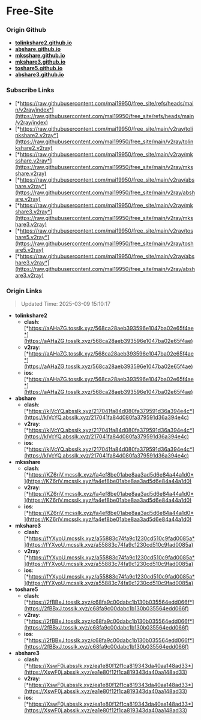 # Free-Site

### Origin Github

- [**tolinkshare2.github.io**](https://github.com/tolinkshare2/tolinkshare2.github.io)
- [**abshare.github.io**](https://github.com/abshare/abshare.github.io)
- [**mksshare.github.io**](https://github.com/mksshare/mksshare.github.io)
- [**mkshare3.github.io**](https://github.com/mkshare3/mkshare3.github.io)
- [**toshare5.github.io**](https://github.com/toshare5/toshare5.github.io)
- [**abshare3.github.io**](https://github.com/abshare3/abshare3.github.io)

### Subscribe Links

- [*https://raw.githubusercontent.com/mai19950/free_site/refs/heads/main/v2ray/index*](https://raw.githubusercontent.com/mai19950/free_site/refs/heads/main/v2ray/index)
- [*https://raw.githubusercontent.com/mai19950/free_site/main/v2ray/tolinkshare2.v2ray*](https://raw.githubusercontent.com/mai19950/free_site/main/v2ray/tolinkshare2.v2ray)
- [*https://raw.githubusercontent.com/mai19950/free_site/main/v2ray/mksshare.v2ray*](https://raw.githubusercontent.com/mai19950/free_site/main/v2ray/mksshare.v2ray)
- [*https://raw.githubusercontent.com/mai19950/free_site/main/v2ray/abshare.v2ray*](https://raw.githubusercontent.com/mai19950/free_site/main/v2ray/abshare.v2ray)
- [*https://raw.githubusercontent.com/mai19950/free_site/main/v2ray/mkshare3.v2ray*](https://raw.githubusercontent.com/mai19950/free_site/main/v2ray/mkshare3.v2ray)
- [*https://raw.githubusercontent.com/mai19950/free_site/main/v2ray/toshare5.v2ray*](https://raw.githubusercontent.com/mai19950/free_site/main/v2ray/toshare5.v2ray)
- [*https://raw.githubusercontent.com/mai19950/free_site/main/v2ray/abshare3.v2ray*](https://raw.githubusercontent.com/mai19950/free_site/main/v2ray/abshare3.v2ray)

### Origin Links

> Updated Time: 2025-03-09 15:10:17

- **tolinkshare2**
  - **clash**: [*https://aAHaZG.tosslk.xyz/568ca28aeb393596e1047ba02e65f4ae*](https://aAHaZG.tosslk.xyz/568ca28aeb393596e1047ba02e65f4ae)
  - **v2ray**: [*https://aAHaZG.tosslk.xyz/568ca28aeb393596e1047ba02e65f4ae*](https://aAHaZG.tosslk.xyz/568ca28aeb393596e1047ba02e65f4ae)
  - **ios**: [*https://aAHaZG.tosslk.xyz/568ca28aeb393596e1047ba02e65f4ae*](https://aAHaZG.tosslk.xyz/568ca28aeb393596e1047ba02e65f4ae)
- **abshare**
  - **clash**: [*https://kIVcYQ.absslk.xyz/217041fa84d080fa379591d36a394e4c*](https://kIVcYQ.absslk.xyz/217041fa84d080fa379591d36a394e4c)
  - **v2ray**: [*https://kIVcYQ.absslk.xyz/217041fa84d080fa379591d36a394e4c*](https://kIVcYQ.absslk.xyz/217041fa84d080fa379591d36a394e4c)
  - **ios**: [*https://kIVcYQ.absslk.xyz/217041fa84d080fa379591d36a394e4c*](https://kIVcYQ.absslk.xyz/217041fa84d080fa379591d36a394e4c)
- **mksshare**
  - **clash**: [*https://KZ6riV.mcsslk.xyz/fa4ef8be01abe8aa3ad5d6e84a44a1d0*](https://KZ6riV.mcsslk.xyz/fa4ef8be01abe8aa3ad5d6e84a44a1d0)
  - **v2ray**: [*https://KZ6riV.mcsslk.xyz/fa4ef8be01abe8aa3ad5d6e84a44a1d0*](https://KZ6riV.mcsslk.xyz/fa4ef8be01abe8aa3ad5d6e84a44a1d0)
  - **ios**: [*https://KZ6riV.mcsslk.xyz/fa4ef8be01abe8aa3ad5d6e84a44a1d0*](https://KZ6riV.mcsslk.xyz/fa4ef8be01abe8aa3ad5d6e84a44a1d0)
- **mkshare3**
  - **clash**: [*https://fYXyoU.mcsslk.xyz/a55883c74fa9c1230cd510c9fad0085a*](https://fYXyoU.mcsslk.xyz/a55883c74fa9c1230cd510c9fad0085a)
  - **v2ray**: [*https://fYXyoU.mcsslk.xyz/a55883c74fa9c1230cd510c9fad0085a*](https://fYXyoU.mcsslk.xyz/a55883c74fa9c1230cd510c9fad0085a)
  - **ios**: [*https://fYXyoU.mcsslk.xyz/a55883c74fa9c1230cd510c9fad0085a*](https://fYXyoU.mcsslk.xyz/a55883c74fa9c1230cd510c9fad0085a)
- **toshare5**
  - **clash**: [*https://2fBBxJ.tosslk.xyz/c68fa9c00dabc1b130b035564edd066f*](https://2fBBxJ.tosslk.xyz/c68fa9c00dabc1b130b035564edd066f)
  - **v2ray**: [*https://2fBBxJ.tosslk.xyz/c68fa9c00dabc1b130b035564edd066f*](https://2fBBxJ.tosslk.xyz/c68fa9c00dabc1b130b035564edd066f)
  - **ios**: [*https://2fBBxJ.tosslk.xyz/c68fa9c00dabc1b130b035564edd066f*](https://2fBBxJ.tosslk.xyz/c68fa9c00dabc1b130b035564edd066f)
- **abshare3**
  - **clash**: [*https://XswF0j.absslk.xyz/ea1e80f12f1ca819343da40aa148ad33*](https://XswF0j.absslk.xyz/ea1e80f12f1ca819343da40aa148ad33)
  - **v2ray**: [*https://XswF0j.absslk.xyz/ea1e80f12f1ca819343da40aa148ad33*](https://XswF0j.absslk.xyz/ea1e80f12f1ca819343da40aa148ad33)
  - **ios**: [*https://XswF0j.absslk.xyz/ea1e80f12f1ca819343da40aa148ad33*](https://XswF0j.absslk.xyz/ea1e80f12f1ca819343da40aa148ad33)

